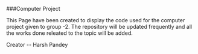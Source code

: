 ###Computer Project

This Page have been created to display the code used for the computer project given to group -2. The repository will be updated frequently and all the works done releated to the topic will be added.

Creator -- Harsh Pandey
